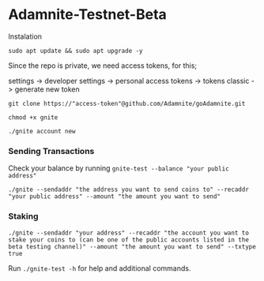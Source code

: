 # Adamnite-Testnet-Beta

Instalation 
```
sudo apt update && sudo apt upgrade -y
```

Since the repo is private, we need access tokens, for this;

settings -> developer settings -> personal access tokens -> tokens classic -> generate new token

```
git clone https://"access-token"@github.com/Adamnite/goAdamnite.git
```

```
chmod +x gnite
```

```
./gnite account new
```

### Sending Transactions

Check your balance by running ``gnite-test --balance "your public address"``

```
./gnite --sendaddr "the address you want to send coins to" --recaddr "your public address" --amount "the amount you want to send"
```

### Staking

```
./gnite --sendaddr "your address" --recaddr "the account you want to stake your coins to (can be one of the public accounts listed in the beta testing channel)" --amount "the amount you want to send" --txtype true
```

Run ``./gnite-test -h`` for help and additional commands.

